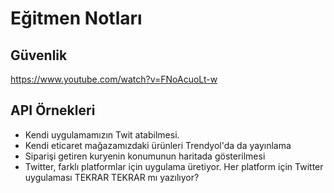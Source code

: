 # Eğitmen Notları

## Güvenlik

https://www.youtube.com/watch?v=FNoAcuoLt-w

## API Örnekleri

- Kendi uygulamamızın Twit atabilmesi.
- Kendi eticaret mağazamızdaki ürünleri Trendyol'da da yayınlama
- Siparişi getiren kuryenin konumunun haritada gösterilmesi
- Twitter, farklı platformlar için uygulama üretiyor. Her platform için Twitter uygulaması TEKRAR TEKRAR mı yazılıyor?
